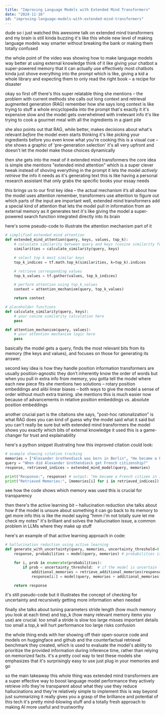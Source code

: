 ```yaml
---
title: "Improving Language Models with Extended Mind Transformers"
date: "2024-11-16"
id: "improving-language-models-with-extended-mind-transformers"
---
```


dude so i just watched this awesome talk on extended mind transformers and my brain is still kinda buzzing  it's like this whole new level of making language models way smarter without breaking the bank or making them totally confused

the whole point of the video was showing how to make language models way better at using external knowledge  think of it like giving your chatbot a super-powered memory that it can actually use effectively  most chatbots kinda just shove everything into the prompt which is like, giving a kid a whole library and expecting them to only read the right book – a recipe for disaster

okay so first off there's this super relatable thing she mentions – the problem with current methods  she calls out long context and retrieval augmented generation (RAG)  remember how she says long context is like trying to stuff a whole encyclopedia into the prompt  that's exactly it it's expensive slow and the model gets overwhelmed with irrelevant info  it's like trying to cook a gourmet meal with all the ingredients in a giant pile  

she also points out that RAG, while better, makes decisions about what's relevant *before* the model even starts thinking  it's like picking your ingredients before you even know what you're cooking  this is a visual cue – she shows a graphic of  'pre-generation selection'  it's all very upfront and doesn't let the model make those choices dynamically

then she gets into the meat of it extended mind transformers  the core idea is simple  she mentions "extended mind attention" which is a super clever tweak  instead of shoving everything in the prompt it lets the model *actively retrieve* the info it needs as it's generating text  this is like having a personal research assistant that only grabs the specific books your essay needs

this brings us to our first key idea –  the actual mechanism  it’s all about how the model uses attention  remember, transformers use attention to figure out which parts of the input are important   well, extended mind transformers add a special kind of attention that lets the model pull in information from an external memory as it generates text  it's like giving the model a super-powered search function integrated directly into its brain


here's some pseudo-code to illustrate the attention mechanism part of it

```python
# simplified extended mind attention
def extended_mind_attention(query, keys, values, top_k):
    # calculate similarity between query and keys (cosine similarity for example)
    similarities = calculate_similarity(query, keys)

    # select top k most similar keys
    top_k_indices = tf.math.top_k(similarities, k=top_k).indices

    # retrieve corresponding values
    top_k_values = tf.gather(values, top_k_indices)

    # perform attention using top_k_values
    context = attention_mechanism(query, top_k_values)

    return context 

# placeholder functions
def calculate_similarity(query, keys):
    # your cosine similarity calculation here
    pass

def attention_mechanism(query, values):
    # your attention mechanism logic here
    pass
```

basically the model gets a query, finds the most relevant bits from its memory (the keys and values), and focuses on those for generating its answer.

second key idea is how they handle position information   transformers are usually position-agnostic they don’t inherently know the order of words   but when you pull in extra info from memory, you gotta tell the model where each new piece fits  she mentions two solutions – rotary position embeddings and alibi linear biases –  both ways to give the model a sense of order without much extra training.  she mentions this is much easier now because of advancements in relative position embeddings vs. absolute position embeddings


another crucial part is the citations  she says,  "post-hoc rationalization" is what RAG does you can kind of guess why the model said what it said but you can't really be sure   but with extended mind transformers the model shows you exactly which bits of external knowledge it used  this is a game-changer for trust and explainability

here's a python snippet illustrating how this improved citation could look:

```python
# example showing citation tracking
memories = ["Alexander Grothendieck was born in Berlin", "He became a French citizen in 1971"]
query = "When did Alexander Grothendieck get French citizenship?"
response, retrieved_indices = extended_mind_model(query, memories)

print("Response:", response) # output: "He became a French citizen in 1971"
print("Retrieved Memories:", [memories[i] for i in retrieved_indices]) # output: ["He became a French citizen in 1971"]

```

see how the code shows which memory was used this is crucial for transparency


then there's the active learning bit – hallucination reduction she talks about how if the model is unsure about something it can go back to its memory to get more info this is like the model saying  "hmm i'm not totally sure let me check my notes" it's brilliant and solves the hallucination issue, a common problem in LLMs where they make up stuff

here's an example of that active learning approach in code:

```python
# hallucination reduction using active learning
def generate_with_uncertainty(query, memories, uncertainty_threshold=0.8):
    response, probabilities = model(query, memories) # probabilities is the uncertainty score.

    for i, prob in enumerate(probabilities):
        if prob < uncertainty_threshold:  # if the model is uncertain
            additional_memories = retrieve_additional_memories(response[:i]) # grab more info
            response[i:] = model(query, memories + additional_memories)[0][i:] # regenerate with extra info

    return response
```

it's still pseudo-code but it illustrates the concept of checking for uncertainty and recursively getting more information when needed

finally she talks about tuning parameters  stride length (how much memory you look at each time) and top_k (how many relevant memory items you use) are crucial.  too small a stride is slow too large misses important details too small a top_k will hurt performance  too large risks confusion

the whole thing ends with her showing off their open-source code and models on huggingface and github  and the counterfactual retrieval benchmark they created, which is used to evaluate the model's ability to prioritize the provided information during inference time, rather than relying on memorized facts.  it's a pretty cool way to test these models  she emphasizes that it's surprisingly easy to use  just plug in your memories and go

so the main takeaway this whole thing was  extended mind transformers are a super effective way to boost language model performance  they actively retrieve info they're transparent about what they use they reduce hallucinations and they're relatively simple to implement  this is way beyond just summarizing it really gives you a grasp of the brilliance and potential of this tech  it's pretty mind-blowing stuff and a totally fresh approach to making AI more useful and trustworthy
